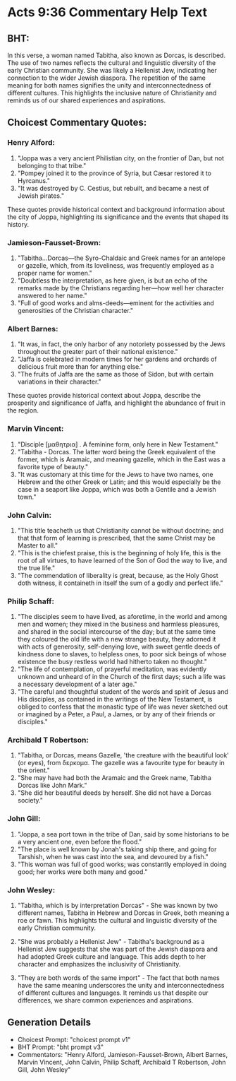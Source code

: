 # Acts 9:36 Commentary Help Text

## BHT:
In this verse, a woman named Tabitha, also known as Dorcas, is described. The use of two names reflects the cultural and linguistic diversity of the early Christian community. She was likely a Hellenist Jew, indicating her connection to the wider Jewish diaspora. The repetition of the same meaning for both names signifies the unity and interconnectedness of different cultures. This highlights the inclusive nature of Christianity and reminds us of our shared experiences and aspirations.

## Choicest Commentary Quotes:
### Henry Alford:
1. "Joppa was a very ancient Philistian city, on the frontier of Dan, but not belonging to that tribe."
2. "Pompey joined it to the province of Syria, but Cæsar restored it to Hyrcanus."
3. "It was destroyed by C. Cestius, but rebuilt, and became a nest of Jewish pirates."

These quotes provide historical context and background information about the city of Joppa, highlighting its significance and the events that shaped its history.

### Jamieson-Fausset-Brown:
1. "Tabitha...Dorcas—the Syro-Chaldaic and Greek names for an antelope or gazelle, which, from its loveliness, was frequently employed as a proper name for women."
2. "Doubtless the interpretation, as here given, is but an echo of the remarks made by the Christians regarding her—how well her character answered to her name."
3. "Full of good works and alms-deeds—eminent for the activities and generosities of the Christian character."

### Albert Barnes:
1. "It was, in fact, the only harbor of any notoriety possessed by the Jews throughout the greater part of their national existence."
2. "Jaffa is celebrated in modern times for her gardens and orchards of delicious fruit more than for anything else."
3. "The fruits of Jaffa are the same as those of Sidon, but with certain variations in their character."

These quotes provide historical context about Joppa, describe the prosperity and significance of Jaffa, and highlight the abundance of fruit in the region.

### Marvin Vincent:
1. "Disciple [μαθητρια] . A feminine form, only here in New Testament."
2. "Tabitha - Dorcas. The latter word being the Greek equivalent of the former, which is Aramaic, and meaning gazelle, which in the East was a favorite type of beauty."
3. "It was customary at this time for the Jews to have two names, one Hebrew and the other Greek or Latin; and this would especially be the case in a seaport like Joppa, which was both a Gentile and a Jewish town."

### John Calvin:
1. "This title teacheth us that Christianity cannot be without doctrine; and that that form of learning is prescribed, that the same Christ may be Master to all."
2. "This is the chiefest praise, this is the beginning of holy life, this is the root of all virtues, to have learned of the Son of God the way to live, and the true life."
3. "The commendation of liberality is great, because, as the Holy Ghost doth witness, it containeth in itself the sum of a godly and perfect life."

### Philip Schaff:
1. "The disciples seem to have lived, as aforetime, in the world and among men and women; they mixed in the business and harmless pleasures, and shared in the social intercourse of the day; but at the same time they coloured the old life with a new strange beauty, they adorned it with acts of generosity, self-denying love, with sweet gentle deeds of kindness done to slaves, to helpless ones, to poor sick beings of whose existence the busy restless world had hitherto taken no thought."
2. "The life of contemplation, of prayerful meditation, was evidently unknown and unheard of in the Church of the first days; such a life was a necessary development of a later age."
3. "The careful and thoughtful student of the words and spirit of Jesus and His disciples, as contained in the writings of the New Testament, is obliged to confess that the monastic type of life was never sketched out or imagined by a Peter, a Paul, a James, or by any of their friends or disciples."

### Archibald T Robertson:
1. "Tabitha, or Dorcas, means Gazelle, 'the creature with the beautiful look' (or eyes), from δερκομα. The gazelle was a favourite type for beauty in the orient." 
2. "She may have had both the Aramaic and the Greek name, Tabitha Dorcas like John Mark." 
3. "She did her beautiful deeds by herself. She did not have a Dorcas society."

### John Gill:
1. "Joppa, a sea port town in the tribe of Dan, said by some historians to be a very ancient one, even before the flood."
2. "The place is well known by Jonah's taking ship there, and going for Tarshish, when he was cast into the sea, and devoured by a fish."
3. "This woman was full of good works; was constantly employed in doing good; her works were both many and good."

### John Wesley:
1. "Tabitha, which is by interpretation Dorcas" - She was known by two different names, Tabitha in Hebrew and Dorcas in Greek, both meaning a roe or fawn. This highlights the cultural and linguistic diversity of the early Christian community.

2. "She was probably a Hellenist Jew" - Tabitha's background as a Hellenist Jew suggests that she was part of the Jewish diaspora and had adopted Greek culture and language. This adds depth to her character and emphasizes the inclusivity of Christianity.

3. "They are both words of the same import" - The fact that both names have the same meaning underscores the unity and interconnectedness of different cultures and languages. It reminds us that despite our differences, we share common experiences and aspirations.


## Generation Details
- Choicest Prompt: "choicest prompt v1"
- BHT Prompt: "bht prompt v3"
- Commentators: "Henry Alford, Jamieson-Fausset-Brown, Albert Barnes, Marvin Vincent, John Calvin, Philip Schaff, Archibald T Robertson, John Gill, John Wesley"
